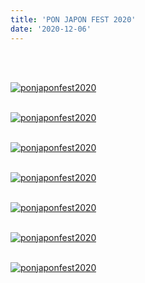 ```yaml
---
title: 'PON JAPON FEST 2020'
date: '2020-12-06'
---
```

<br>
<br>

[![ponjaponfest2020](/images/ponjaponfest2020/ponjaponfest1.jpg)](https://www.ponjapon.com/)
<br>
<br>

[![ponjaponfest2020](/images/ponjaponfest2020/ponjaponfest2.jpg)](https://www.ponjapon.com/)
<br>
<br>

[![ponjaponfest2020](/images/ponjaponfest2020/ponjaponfest3.jpg)](https://www.ponjapon.com/)
<br>
<br>

[![ponjaponfest2020](/images/ponjaponfest2020/ponjaponfest4.jpg)](https://www.instagram.com/pokaryosy)
<br>
<br>

[![ponjaponfest2020](/images/ponjaponfest2020/ponjaponfest5.jpg)](https://www.instagram.com/pokaryosy)
<br>
<br>

[![ponjaponfest2020](/images/ponjaponfest2020/ponjaponfest6.jpg)](https://www.instagram.com/pokaryosy)
<br>
<br>

[![ponjaponfest2020](/images/ponjaponfest2020/ponjaponfest7.jpg)](https://www.instagram.com/pokaryosy)
<br>
<br>



<br>
<br>
<!-- 
#h1
##h2
###h3
####h4
#####h5
######h6
- brabra is list
**bold text**
_Italic_ or *Italic*

-->

<center>
© 2021 YOSY POKARI
</center>
<br>